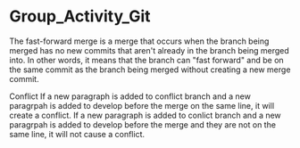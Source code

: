 # Group_Activity_Git

The fast-forward merge is a merge that occurs when the branch being merged has no new commits that aren't already in the branch being merged into. In other words, it means that the branch can "fast forward" and be on the same commit as the branch being merged without creating a new merge commit.

Conflict
If a new paragraph is added to conflict branch and a new paragrpah is added to develop before the merge on the same line, it will create a conflict.
If a new paragraph is added to conlict branch and a new paragrpah is added to develop before the merge and they are not on the same line, it will not cause a conflict.
